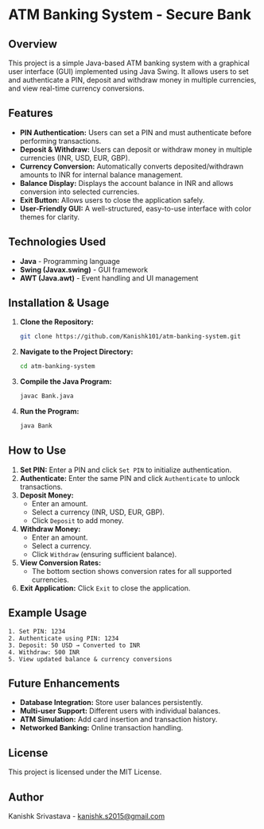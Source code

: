 # ATM Banking System - Secure Bank

## Overview

This project is a simple Java-based ATM banking system with a graphical user interface (GUI) implemented using Java Swing. It allows users to set and authenticate a PIN, deposit and withdraw money in multiple currencies, and view real-time currency conversions.

## Features

- **PIN Authentication:** Users can set a PIN and must authenticate before performing transactions.
- **Deposit & Withdraw:** Users can deposit or withdraw money in multiple currencies (INR, USD, EUR, GBP).
- **Currency Conversion:** Automatically converts deposited/withdrawn amounts to INR for internal balance management.
- **Balance Display:** Displays the account balance in INR and allows conversion into selected currencies.
- **Exit Button:** Allows users to close the application safely.
- **User-Friendly GUI:** A well-structured, easy-to-use interface with color themes for clarity.

## Technologies Used

- **Java** - Programming language
- **Swing (Javax.swing)** - GUI framework
- **AWT (Java.awt)** - Event handling and UI management

## Installation & Usage

1. **Clone the Repository:**
   ```sh
   git clone https://github.com/Kanishk101/atm-banking-system.git
   ```
2. **Navigate to the Project Directory:**
   ```sh
   cd atm-banking-system
   ```
3. **Compile the Java Program:**
   ```sh
   javac Bank.java
   ```
4. **Run the Program:**
   ```sh
   java Bank
   ```

## How to Use

1. **Set PIN:** Enter a PIN and click `Set PIN` to initialize authentication.
2. **Authenticate:** Enter the same PIN and click `Authenticate` to unlock transactions.
3. **Deposit Money:**
   - Enter an amount.
   - Select a currency (INR, USD, EUR, GBP).
   - Click `Deposit` to add money.
4. **Withdraw Money:**
   - Enter an amount.
   - Select a currency.
   - Click `Withdraw` (ensuring sufficient balance).
5. **View Conversion Rates:**
   - The bottom section shows conversion rates for all supported currencies.
6. **Exit Application:** Click `Exit` to close the application.

## Example Usage

```
1. Set PIN: 1234
2. Authenticate using PIN: 1234
3. Deposit: 50 USD → Converted to INR
4. Withdraw: 500 INR
5. View updated balance & currency conversions
```

## Future Enhancements

- **Database Integration:** Store user balances persistently.
- **Multi-user Support:** Different users with individual balances.
- **ATM Simulation:** Add card insertion and transaction history.
- **Networked Banking:** Online transaction handling.

## License

This project is licensed under the MIT License.

## Author

Kanishk Srivastava - [kanishk.s2015@gmail.com](mailto\:kanishk.s2015@gmail.com)

